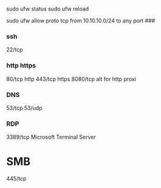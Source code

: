 sudo ufw status
sudo ufw reload

sudo ufw allow proto tcp from 10.10.10.0/24 to any port ###

### ssh
22/tcp

### http https
80/tcp 		http
443/tcp 	https
8080/tcp	alt for http proxi

### DNS
53/tcp
53/udp

### RDP
3389/tcp	Microsoft Terminal Server

# SMB
445/tcp


